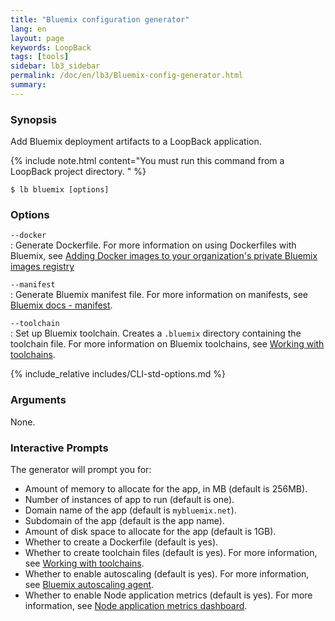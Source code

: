 ```yaml
---
title: "Bluemix configuration generator"
lang: en
layout: page
keywords: LoopBack
tags: [tools]
sidebar: lb3_sidebar
permalink: /doc/en/lb3/Bluemix-config-generator.html
summary:
---
```


### Synopsis

Add Bluemix deployment artifacts to a LoopBack application.

{% include note.html content="You must run this command from a LoopBack project directory.
" %}

```
$ lb bluemix [options]
```

### Options

`--docker`        
: Generate Dockerfile.  For more information on using Dockerfiles with Bluemix, see
[Adding Docker images to your organization's private Bluemix images registry](https://console.ng.bluemix.net/docs/containers/container_images_adding_ov.html)

`--manifest`      
: Generate Bluemix manifest file.  For more information on manifests, see [Bluemix docs - manifest](https://console.ng.bluemix.net/docs/manageapps/depapps.html#appmanifest).

`--toolchain`     
: Set up Bluemix toolchain. Creates a `.bluemix` directory containing the toolchain file.
For more information on Bluemix toolchains, see [Working with toolchains](https://console.ng.bluemix.net/docs/services/ContinuousDelivery/toolchains_working.html).

{% include_relative includes/CLI-std-options.md %}

### Arguments

None.

### Interactive Prompts

The generator will prompt you for:

- Amount of memory to allocate for the app, in MB (default is 256MB).
- Number of instances of app to run (default is one).
- Domain name of the app (default is `mybluemix.net`).
- Subdomain of the app (default is the app name).
- Amount of disk space to allocate for the app (default is 1GB).
- Whether to create a Dockerfile (default is yes).
- Whether to create toolchain files (default is yes). For more information, see [Working with toolchains](https://console.ng.bluemix.net/docs/services/ContinuousDelivery/toolchains_working.html).
- Whether to enable autoscaling (default is yes).  For more information, see [Bluemix autoscaling agent](https://www.npmjs.com/package/bluemix-autoscaling-agent).
- Whether to enable Node application metrics (default is yes). For more information, see [Node application metrics dashboard](https://www.npmjs.com/package/appmetrics-dash).
